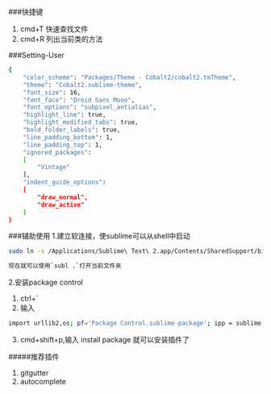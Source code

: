 
###快捷键
1. cmd+T 快速查找文件
2. cmd+R 列出当前类的方法

###Setting-User
```sh
{
	"color_scheme": "Packages/Theme - Cobalt2/cobalt2.tmTheme",
	"theme": "Cobalt2.sublime-theme",
	"font_size": 16,
	"font_face": "Droid Sans Mono",
    "font_options": "subpixel_antialias",
    "highlight_line": true,
    "highlight_modified_tabs": true,
    "bold_folder_labels": true,
    "line_padding_bottom": 1,
    "line_padding_top": 1,
	"ignored_packages":
	[
		"Vintage"
	],
	"indent_guide_options":
	[
		"draw_normal",
		"draw_active"
	]
}
```


###辅助使用
1.建立软连接，使sublime可以从shell中启动
```sh
sudo ln -s /Applications/Sublime\ Text\ 2.app/Contents/SharedSupport/bin/subl /usr/bin/subl

现在就可以使用`subl .`打开当前文件夹
```
2.安装package control

1. ctrl+`
2. 输入
```sh
import urllib2,os; pf='Package Control.sublime-package'; ipp = sublime.installed_packages_path(); os.makedirs( ipp ) if not os.path.exists(ipp) else None; urllib2.install_opener( urllib2.build_opener( urllib2.ProxyHandler( ))); open( os.path.join( ipp, pf), 'wb' ).write( urllib2.urlopen( 'http://sublime.wbond.net/' +pf.replace( ' ','%20' )).read()); print( 'Please restart Sublime Text to finish installation')
```
3. cmd+shift+p,输入 install package 就可以安装插件了

#####推荐插件
1. gitgutter
2. autocomplete
